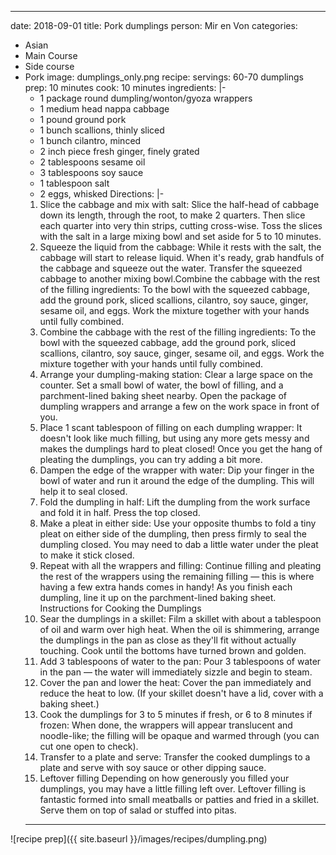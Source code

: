 ---
date: 2018-09-01
title: Pork dumplings
person: Mir en Von
categories:
  - Asian
  - Main Course
  - Side course
  - Pork
image: dumplings_only.png
recipe:
  servings: 60-70 dumplings
  prep: 10 minutes
  cook: 10 minutes
  ingredients: |-
    * 1 package round dumpling/wonton/gyoza wrappers
    * 1 medium head nappa cabbage
    * 1 pound ground pork
    * 1 bunch scallions, thinly sliced
    * 1 bunch cilantro, minced 
    * 2 inch piece fresh ginger, finely grated
    * 2 tablespoons sesame oil
    * 3 tablespoons soy sauce
    * 1 tablespoon salt
    * 2 eggs, whisked
  Directions: |-
    1. Slice the cabbage and mix with salt: Slice the half-head of cabbage down its length, through the root, to make 2 quarters. Then slice each quarter into very thin strips, cutting cross-wise. Toss the slices with the salt in a large mixing bowl and set aside for 5 to 10 minutes.
    2. Squeeze the liquid from the cabbage: While it rests with the salt, the cabbage will start to release liquid. When it's ready, grab handfuls of the cabbage and squeeze out the water. Transfer the squeezed cabbage to another mixing bowl.Combine the cabbage with the rest of the filling ingredients: To the bowl with the squeezed cabbage, add the ground pork, sliced scallions, cilantro, soy sauce, ginger, sesame oil, and eggs. Work the mixture together with your hands until fully combined.
    3. Combine the cabbage with the rest of the filling ingredients: To the bowl with the squeezed cabbage, add the ground pork, sliced scallions, cilantro, soy sauce, ginger, sesame oil, and eggs. Work the mixture together with your hands until fully combined.
    4. Arrange your dumpling-making station: Clear a large space on the counter. Set a small bowl of water, the bowl of filling, and a parchment-lined baking sheet nearby. Open the package of dumpling wrappers and arrange a few on the work space in front of you.
    5. Place 1 scant tablespoon of filling on each dumpling wrapper: It doesn't look like much filling, but using any more gets messy and makes the dumplings hard to pleat closed! Once you get the hang of pleating the dumplings, you can try adding a bit more.
    6. Dampen the edge of the wrapper with water: Dip your finger in the bowl of water and run it around the edge of the dumpling. This will help it to seal closed.
    7. Fold the dumpling in half: Lift the dumpling from the work surface and fold it in half. Press the top closed.
    8. Make a pleat in either side: Use your opposite thumbs to fold a tiny pleat on either side of the dumpling, then press firmly to seal the dumpling closed. You may need to dab a little water under the pleat to make it stick closed.
    9. Repeat with all the wrappers and filling: Continue filling and pleating the rest of the wrappers using the remaining filling — this is where having a few extra hands comes in handy! As you finish each dumpling, line it up on the parchment-lined baking sheet.
   Instructions for Cooking the Dumplings
    1. Sear the dumplings in a skillet: Film a skillet with about a tablespoon of oil and warm over high heat. When the oil is shimmering, arrange the dumplings in the pan as close as they'll fit without actually touching. Cook until the bottoms have turned brown and golden.
    2. Add 3 tablespoons of water to the pan: Pour 3 tablespoons of water in the pan — the water will immediately sizzle and begin to steam.
    3. Cover the pan and lower the heat: Cover the pan immediately and reduce the heat to low. (If your skillet doesn't have a lid, cover with a baking sheet.)
    4. Cook the dumplings for 3 to 5 minutes if fresh, or 6 to 8 minutes if frozen: When done, the wrappers will appear translucent and noodle-like; the filling will be opaque and warmed through (you can cut one open to check).
    5. Transfer to a plate and serve: Transfer the cooked dumplings to a plate and serve with soy sauce or other dipping sauce.
    6. Leftover filling Depending on how generously you filled your dumplings, you may have a little filling left over. Leftover filling is fantastic formed into small meatballs or patties and fried in a skillet. Serve them on top of salad or stuffed into pitas.
    ---

![recipe prep]({{ site.baseurl }}/images/recipes/dumpling.png)
